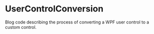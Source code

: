 # UserControlConversion
Blog code describing the process of converting a WPF user control to a custom control.
